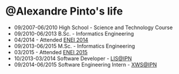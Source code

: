 @Alexandre Pinto's life
===============

- 09/2007-06/2010 High School - Science and Technology Course
- 09/2010-06/2013 B.Sc. - Informatics Engineering
- 04/2014 - Attended [ENEI 2014](http://www.eneiaveiro.pt)
- 09/2013-06/2015 M.Sc. - Informatics Engineering
- 03/2015 - Attended [ENEI 2015](http://www.enei.pt/)
- 10/2013-03/2014 Software Developer - [LIS@IPN](https://www.ipn.pt/si/unidades/detalhesunidade.do?init=1&unidadeID=11)
- 09/2014-06/2015 Software Engineering Intern - [XWS@IPN](http://xws.pt)